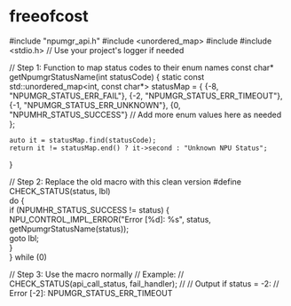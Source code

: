 # freeofcost

#include "npumgr_api.h"
#include <unordered_map>
#include <string>
#include <stdio.h> // Use your project's logger if needed

// Step 1: Function to map status codes to their enum names
const char* getNpumgrStatusName(int statusCode) {
    static const std::unordered_map<int, const char*> statusMap = {
        {-8, "NPUMGR_STATUS_ERR_FAIL"},
        {-2, "NPUMGR_STATUS_ERR_TIMEOUT"},
        {-1, "NPUMGR_STATUS_ERR_UNKNOWN"},
        {0,  "NPUMHR_STATUS_SUCCESS"}
        // Add more enum values here as needed
    };

    auto it = statusMap.find(statusCode);
    return it != statusMap.end() ? it->second : "Unknown NPU Status";
}

// Step 2: Replace the old macro with this clean version
#define CHECK_STATUS(status, lbl) \
    do { \
        if (NPUMHR_STATUS_SUCCESS != status) { \
            NPU_CONTROL_IMPL_ERROR("Error [%d]: %s", status, getNpumgrStatusName(status)); \
            goto lbl; \
        } \
    } while (0)

// Step 3: Use the macro normally
// Example:
// CHECK_STATUS(api_call_status, fail_handler);
//
// Output if status = -2:
// Error [-2]: NPUMGR_STATUS_ERR_TIMEOUT
